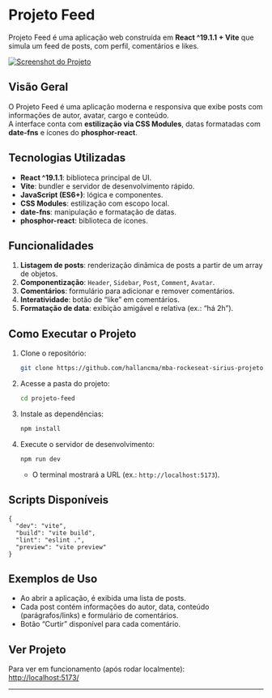 # Projeto Feed

Projeto Feed é uma aplicação web construída em **React ^19.1.1 + Vite** que simula um feed de posts, com perfil, comentários e likes.

[![Screenshot do Projeto](public/screenshot.png)](http://localhost:5173)

## Visão Geral

O Projeto Feed é uma aplicação moderna e responsiva que exibe posts com informações de autor, avatar, cargo e conteúdo.  
A interface conta com **estilização via CSS Modules**, datas formatadas com **date-fns** e ícones do **phosphor-react**.

## Tecnologias Utilizadas

- **React ^19.1.1**: biblioteca principal de UI.  
- **Vite**: bundler e servidor de desenvolvimento rápido.  
- **JavaScript (ES6+)**: lógica e componentes.  
- **CSS Modules**: estilização com escopo local.  
- **date-fns**: manipulação e formatação de datas.  
- **phosphor-react**: biblioteca de ícones.  

## Funcionalidades

1. **Listagem de posts**: renderização dinâmica de posts a partir de um array de objetos.  
2. **Componentização**: `Header`, `Sidebar`, `Post`, `Comment`, `Avatar`.  
3. **Comentários**: formulário para adicionar e remover comentários.  
4. **Interatividade**: botão de “like” em comentários.  
5. **Formatação de data**: exibição amigável e relativa (ex.: “há 2h”).  

## Como Executar o Projeto

1. Clone o repositório:
   ```bash
   git clone https://github.com/hallancma/mba-rockeseat-sirius-projetos-07-projeto-feed
   ```
2. Acesse a pasta do projeto:
   ```bash
   cd projeto-feed
   ```
3. Instale as dependências:
   ```bash
   npm install
   ```
4. Execute o servidor de desenvolvimento:
   ```bash
   npm run dev
   ```
   - O terminal mostrará a URL (ex.: `http://localhost:5173`).

## Scripts Disponíveis

```jsonc
{
  "dev": "vite",
  "build": "vite build",
  "lint": "eslint .",
  "preview": "vite preview"
}
```

## Exemplos de Uso

- Ao abrir a aplicação, é exibida uma lista de posts.  
- Cada post contém informações do autor, data, conteúdo (parágrafos/links) e formulário de comentários.  
- Botão “Curtir” disponível para cada comentário.  

## Ver Projeto

Para ver em funcionamento (após rodar localmente):  
[http://localhost:5173/](https://projetofeed.hallanchristian.com.br/)

---
